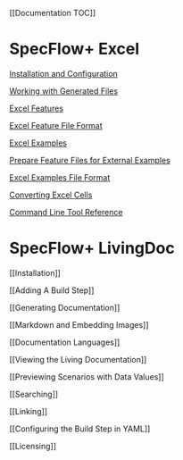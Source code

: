 [[Documentation TOC]]
# SpecFlow+ Excel

[Installation and Configuration](SpecFlowPlus-Excel-Installation-and-Configuration)

[Working with Generated Files](https://github.com/techtalk/SpecFlowPlus-Resources/wiki/Working-with-Generated-files-(SpecFlowPlus-Excel))

[Excel Features](Excel-Features)

[Excel Feature File Format](https://github.com/techtalk/SpecFlowPlus-Resources/wiki/Excel-Feature-File-Format)

[Excel Examples](https://github.com/techtalk/SpecFlowPlus-Resources/wiki/Excel-Examples)

[Prepare Feature Files for External Examples](https://github.com/techtalk/SpecFlowPlus-Resources/wiki/Prepare-Feature-Files-for-External-Examples)

[Excel Examples File Format](https://github.com/techtalk/SpecFlowPlus-Resources/wiki/Excel-Examples-File-Format)

[Converting Excel Cells](https://github.com/techtalk/SpecFlowPlus-Resources/wiki/Converting-Excel-Cells)

[Command Line Tool Reference](https://github.com/techtalk/SpecFlowPlus-Resources/wiki/SpecFlowPlus-Excel-Command-Line-Tool-Reference)

# SpecFlow+ LivingDoc

[[Installation]]

[[Adding A Build Step]]

[[Generating Documentation]]

[[Markdown and Embedding Images]]

[[Documentation Languages]]

[[Viewing the Living Documentation]]

[[Previewing Scenarios with Data Values]]

[[Searching]]

[[Linking]]

[[Configuring the Build Step in YAML]]

[[Licensing]]